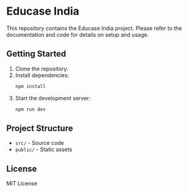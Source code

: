 # Educase India

This repository contains the Educase India project. Please refer to the documentation and code for details on setup and usage.

## Getting Started

1. Clone the repository.
2. Install dependencies:
   ```sh
   npm install
   ```
3. Start the development server:
   ```sh
   npm run dev
   ```

## Project Structure

- `src/` - Source code
- `public/` - Static assets

## License

MIT License

